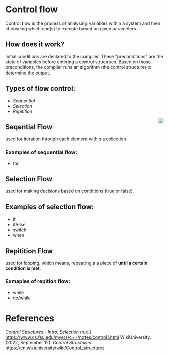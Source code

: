 # Control flow 

Control flow is the process 
of analysing variables within 
a system and then chooseing 
which one(s) to execute based 
on given parameters. 

## How does it work? 
Initial conditions are declared 
to the compiler. These "preconditions" 
are the state of variables before entering 
a control structrues. Based on those 
preconditions, the compiler runs an 
algorithm (the control structure) to 
determine the output. 

## Types of flow control: 
- *Sequential*  
- *Selection* 
- *Repitition* 

<img align="right" src="https://user-images.githubusercontent.com/109105989/195220857-b9a3a1f9-e27f-4e61-992a-4cd834704668.png" />

## Seqential Flow 
used for iteration through each element within a collection. 

### Examples of sequential flow: 
- for 





## Selection Flow 
used for making decisions based on conditions (true or false). 

## Examples of selection flow: 
- if 
- if/else 
- switch 
- when  




## Repitition Flow 
used for looping, which means, repeating a a piece of 
**until a certain condition is met**. 

### Exmaples of repition flow:
- while 
- do/while 




# References
*Control Structures - Intro, Selection* (n.d.) <https://www.cs.fsu.edu/myers/c++/notes/control1.html> 
WikiUniversity. (2022, September 12). *Control Structures* <https://en.wikiuniversity/wiki/Control_structures>  

